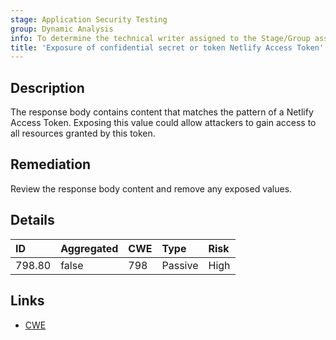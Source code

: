 ```yaml
---
stage: Application Security Testing
group: Dynamic Analysis
info: To determine the technical writer assigned to the Stage/Group associated with this page, see https://handbook.gitlab.com/handbook/product/ux/technical-writing/#assignments
title: 'Exposure of confidential secret or token Netlify Access Token'
---
```


## Description

The response body contains content that matches the pattern of a Netlify Access Token.
Exposing this value could allow attackers to gain access to all resources granted by this token.

## Remediation

Review the response body content and remove any exposed values.

## Details

| ID | Aggregated | CWE | Type | Risk |
|:---|:-----------|:----|:-----|:-----|
| 798.80 | false | 798 | Passive | High |

## Links

- [CWE](https://cwe.mitre.org/data/definitions/798.html)
